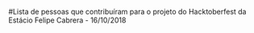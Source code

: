 #Lista de pessoas que contribuíram para o projeto do Hacktoberfest da Estácio
Felipe Cabrera - 16/10/2018
